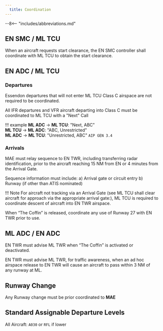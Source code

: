 ```yaml
---
  title: Coordination
---
```


--8<-- "includes/abbreviations.md"

## EN SMC / ML TCU

When an aircraft requests start clearance, the EN SMC controller shall coordinate with ML TCU to obtain the start clearance.

## EN ADC / ML TCU

### Departures
Essendon departures that will not enter ML TCU Class C airspace are not required to be coordinated.

All IFR departures and VFR aircraft departing into Class C must be coordinated to ML TCU with a "Next" Call

!!! example
    **ML ADC** -> **ML TCU**: "Next, ABC"  
    **ML TCU** -> **ML ADC**: "ABC, Unrestricted"  
    **ML ADC** -> **ML TCU**: "Unrestricted, ABC" 
    `AIP GEN 3.4`

### Arrivals

MAE must relay sequence to EN TWR, including transferring radar identification, prior to the aircraft reaching 15 NM from EN or 4 minutes from the Arrival Gate.

Sequence information must include:
    a) Arrival gate or circuit entry
    b) Runway (if other than ATIS nominated)

!!! Note
    For aircraft not tracking via an Arrival Gate (see ML TCU shall clear aircraft for approach via the appropriate arrival gate:), ML TCU is required to coordinate descent of aircraft into EN TWR airspace.

When “The Coffin” is released, coordinate any use of Runway 27 with EN TWR prior to use.

## ML ADC / EN ADC
EN TWR must advise ML TWR when “The Coffin” is activated or deactivated.

EN TWR must advise ML TWR, for traffic awareness, when an ad hoc airspace release to EN TWR will cause an aircraft to pass within 3 NM of any runway at ML.

## Runway Change
Any Runway change must be prior coordinated to **MAE**

## Standard Assignable Departure Levels

All Aircraft: `A030` or `RFL` if lower